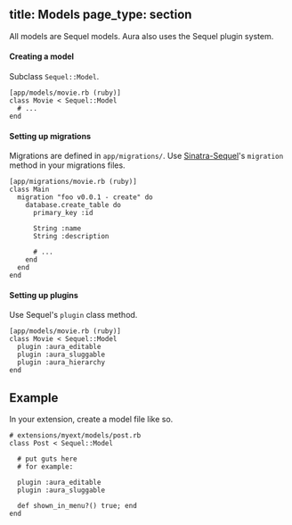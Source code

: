 title: Models
page_type: section
--
All models are Sequel models. Aura also uses the Sequel plugin system.

#### Creating a model
Subclass `Sequel::Model`.

    [app/models/movie.rb (ruby)]
    class Movie < Sequel::Model
      # ...
    end
  
#### Setting up migrations
Migrations are defined in `app/migrations/`. Use
[Sinatra-Sequel](http://github.com/rtomayko/sinatra-sequel)'s `migration`
method in your migrations files.

    [app/migrations/movie.rb (ruby)]
    class Main
      migration "foo v0.0.1 - create" do
        database.create_table do
          primary_key :id

          String :name
          String :description
          
          # ...
        end
      end
    end

#### Setting up plugins
Use Sequel's `plugin` class method.

    [app/models/movie.rb (ruby)]
    class Movie < Sequel::Model
      plugin :aura_editable
      plugin :aura_sluggable
      plugin :aura_hierarchy
    end

## Example

In your extension, create a model file like so.

    # extensions/myext/models/post.rb
    class Post < Sequel::Model

      # put guts here
      # for example:

      plugin :aura_editable
      plugin :aura_sluggable

      def shown_in_menu?() true; end
    end


